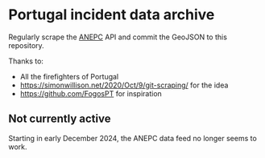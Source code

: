 # Portugal incident data archive

Regularly scrape the [ANEPC](https://prociv.gov.pt/) API and commit the GeoJSON to this repository.

Thanks to:
  * All the firefighters of Portugal
  * https://simonwillison.net/2020/Oct/9/git-scraping/ for the idea
  * https://github.com/FogosPT for inspiration

## Not currently active

Starting in early December 2024, the ANEPC data feed no longer seems to work.
